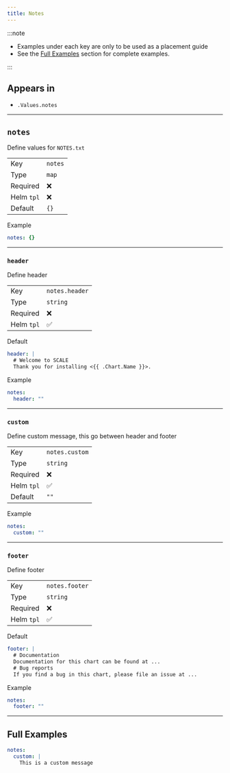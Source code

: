```yaml
---
title: Notes
---
```


:::note

- Examples under each key are only to be used as a placement guide
- See the [Full Examples](#full-examples) section for complete examples.

:::

## Appears in

- `.Values.notes`

---

## `notes`

Define values for `NOTES.txt`

|            |         |
| ---------- | ------- |
| Key        | `notes` |
| Type       | `map`   |
| Required   | ❌      |
| Helm `tpl` | ❌      |
| Default    | `{}`    |

Example

```yaml
notes: {}
```

---

### `header`

Define header

|            |                |
| ---------- | -------------- |
| Key        | `notes.header` |
| Type       | `string`       |
| Required   | ❌             |
| Helm `tpl` | ✅             |

Default

```yaml
header: |
  # Welcome to SCALE
  Thank you for installing <{{ .Chart.Name }}>.
```

Example

```yaml
notes:
  header: ""
```

---

### `custom`

Define custom message, this go between header and footer

|            |                |
| ---------- | -------------- |
| Key        | `notes.custom` |
| Type       | `string`       |
| Required   | ❌             |
| Helm `tpl` | ✅             |
| Default    | `""`           |

Example

```yaml
notes:
  custom: ""
```

---

### `footer`

Define footer

|            |                |
| ---------- | -------------- |
| Key        | `notes.footer` |
| Type       | `string`       |
| Required   | ❌             |
| Helm `tpl` | ✅             |

Default

```yaml
footer: |
  # Documentation
  Documentation for this chart can be found at ...
  # Bug reports
  If you find a bug in this chart, please file an issue at ...
```

Example

```yaml
notes:
  footer: ""
```

---

## Full Examples

```yaml
notes:
  custom: |
    This is a custom message
```
